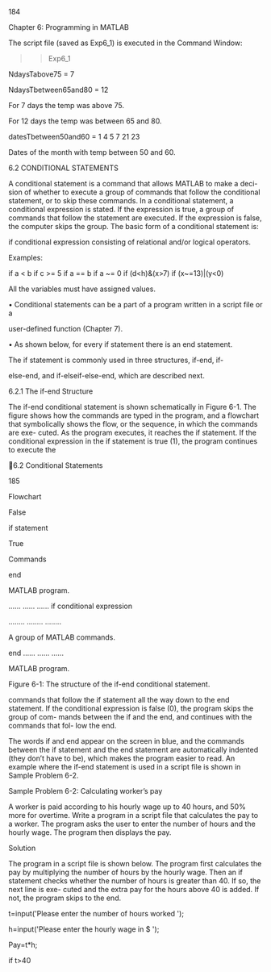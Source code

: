 184

Chapter 6: Programming in MATLAB

The script file (saved as Exp6_1) is executed in the Command Window:

>> Exp6_1

NdaysTabove75 =
     7

NdaysTbetween65and80 =
    12

For 7 days the temp was above 75.

For 12 days the temp was between 65 and 80.

datesTbetween50and60 =
     1     4     5     7    21    23

Dates of the month with
temp between 50 and 60.

6.2 CONDITIONAL STATEMENTS

A conditional statement is a command that allows MATLAB to make a deci-
sion  of  whether  to  execute  a  group  of  commands  that  follow  the  conditional
statement, or to skip these commands. In a conditional statement, a conditional
expression is stated. If the expression is true, a group of commands that follow
the  statement  are  executed.  If  the  expression  is  false,  the  computer  skips  the
group. The basic form of a conditional statement is:

if conditional expression consisting of relational and/or logical operators.

Examples:

if a < b
if c >= 5
if a == b
if a ~= 0
if (d<h)&(x>7)
if (x~=13)|(y<0)

All  the  variables  must
have assigned values.

• Conditional statements can be a part of a program written in a script file or a

user-defined function (Chapter 7).

• As shown below, for every if statement there is an end statement.

The  if  statement  is  commonly  used  in  three  structures,  if-end,  if-

else-end, and if-elseif-else-end, which are described next.

6.2.1 The if-end Structure

The  if-end conditional statement  is shown  schematically in Figure 6-1.  The
figure shows how the commands are typed in the program, and a flowchart that
symbolically shows the flow, or the sequence, in which the commands are exe-
cuted. As the program executes, it reaches the if statement. If the conditional
expression in the if statement is true (1), the program continues to execute the

6.2 Conditional Statements

185

Flowchart

False

if
statement

True

Commands

end

MATLAB program.

......
......
......
if conditional expression

........
........
........

A group of
MATLAB commands.

end
......
......
......

MATLAB program.

Figure 6-1: The structure of the if-end conditional statement.

commands that follow the if statement all the way down to the end statement.
If the conditional expression is false (0), the program skips the group of com-
mands between the if and the end, and continues with the commands that fol-
low the end.

The  words  if  and  end  appear  on  the  screen  in  blue,  and  the  commands
between  the  if  statement  and  the  end  statement  are  automatically  indented
(they don’t have to be), which makes  the  program easier to read.  An  example
where the if-end statement is used in a script file is shown in Sample Problem
6-2.

Sample Problem 6-2: Calculating worker’s pay

A worker is paid according to his hourly wage up to 40 hours, and 50% more for
overtime. Write a program in a script file that calculates the pay to a worker. The
program asks the user to enter the number of hours and the hourly wage. The
program then displays the pay.

Solution

The program in a script file is shown below. The program first calculates the pay
by multiplying the number of hours by the hourly wage. Then an if statement
checks whether the number of hours is greater than 40. If so, the next line is exe-
cuted  and  the  extra  pay  for  the  hours  above  40  is  added.  If  not,  the  program
skips to the end.

t=input('Please enter the number of hours worked  ');

h=input('Please enter the hourly wage in $  ');

Pay=t*h;

if t>40


